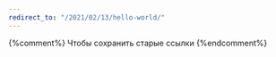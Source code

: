 ```yaml
---
redirect_to: "/2021/02/13/hello-world/"
---
```

{%comment%} Чтобы сохранить старые ссылки {%endcomment%}
